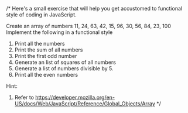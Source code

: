/*
Here's a small exercise that will help you get accustomed to functional style of coding in JavaScript. 

Create an array of numbers 11, 24, 63, 42, 15, 96, 30, 56, 84, 23, 100
Implement the following in a functional style

1) Print all the numbers
2) Print the sum of all numbers
3) Print the first odd number
4) Generate an list of squares of all numbers
5) Generate a list of numbers divisible by 5. 
6) Print all the even numbers

Hint:
1) Refer to https://developer.mozilla.org/en-US/docs/Web/JavaScript/Reference/Global_Objects/Array
*/


